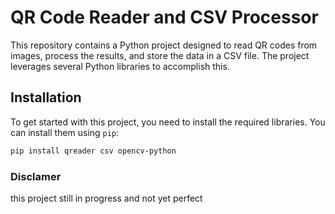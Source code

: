 # QR Code Reader and CSV Processor

This repository contains a Python project designed to read QR codes from images, process the results, and store the data in a CSV file. The project leverages several Python libraries to accomplish this.

## Installation

To get started with this project, you need to install the required libraries. You can install them using `pip`:

```bash
pip install qreader csv opencv-python
```

### Disclamer 
this project still in progress and not yet perfect 
